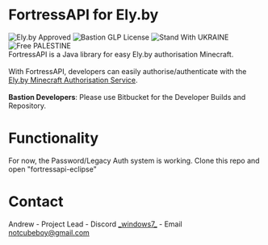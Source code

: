 # FortressAPI for Ely.by 
![Ely.by Approved](https://img.shields.io/badge/Ely.by-Approved-brightgreen) ![Bastion GLP License](https://img.shields.io/badge/Bastion-GLP%20v1.05-blue) ![Stand With UKRAINE](https://img.shields.io/badge/Stand%20With-UKRAINE-yellow) ![Free PALESTINE](https://img.shields.io/badge/Free-PALESTINE-darkgreen)<br>
FortressAPI is a Java library for easy Ely.by authorisation Minecraft.  
<br>
With FortressAPI, developers can easily authorise/authenticate with the [Ely.by Minecraft Authorisation Service](https://ely.by).  
<br>
**Bastion Developers**: Please use Bitbucket for the Developer Builds and Repository.  

# Functionality
For now, the Password/Legacy Auth system is working. Clone this repo and open "fortressapi-eclipse"

# Contact
Andrew - Project Lead - Discord [\_windows7\_](https://discordapp.com/users/871576883253350471) - Email [notcubeboy@gmail.com](mailto:notcubeboy@gmail.com)
